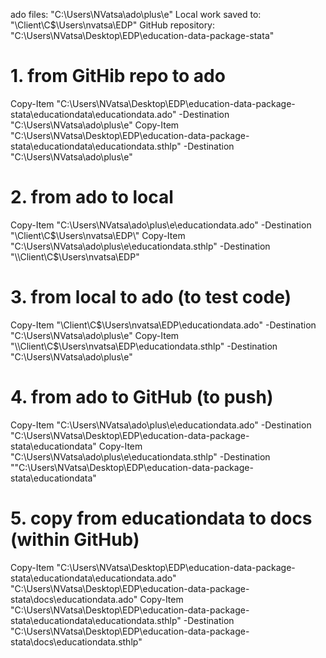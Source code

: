 ado files: "C:\Users\NVatsa\ado\plus\e"
Local work saved to: "\\Client\C$\Users\nvatsa\EDP"
GitHub repository: "C:\Users\NVatsa\Desktop\EDP\education-data-package-stata\"


# 1. from GitHib repo to ado
Copy-Item "C:\Users\NVatsa\Desktop\EDP\education-data-package-stata\educationdata\educationdata.ado"   -Destination "C:\Users\NVatsa\ado\plus\e\"
Copy-Item "C:\Users\NVatsa\Desktop\EDP\education-data-package-stata\educationdata\educationdata.sthlp" -Destination "C:\Users\NVatsa\ado\plus\e\"


# 2. from ado to local
Copy-Item "C:\Users\NVatsa\ado\plus\e\educationdata.ado"   -Destination "\\Client\C$\Users\nvatsa\EDP\"
Copy-Item "C:\Users\NVatsa\ado\plus\e\educationdata.sthlp" -Destination "\\Client\C$\Users\nvatsa\EDP\"

# 3. from local to ado (to test code)
Copy-Item "\\Client\C$\Users\nvatsa\EDP\educationdata.ado"   -Destination "C:\Users\NVatsa\ado\plus\e"
Copy-Item "\\Client\C$\Users\nvatsa\EDP\educationdata.sthlp" -Destination "C:\Users\NVatsa\ado\plus\e"

# 4. from ado to GitHub (to push)
Copy-Item "C:\Users\NVatsa\ado\plus\e\educationdata.ado"   -Destination "C:\Users\NVatsa\Desktop\EDP\education-data-package-stata\educationdata\"
Copy-Item "C:\Users\NVatsa\ado\plus\e\educationdata.sthlp" -Destination ""C:\Users\NVatsa\Desktop\EDP\education-data-package-stata\educationdata\"

# 5. copy from educationdata to docs (within GitHub)
Copy-Item "C:\Users\NVatsa\Desktop\EDP\education-data-package-stata\educationdata\educationdata.ado" "C:\Users\NVatsa\Desktop\EDP\education-data-package-stata\docs\educationdata.ado" 
Copy-Item "C:\Users\NVatsa\Desktop\EDP\education-data-package-stata\educationdata\educationdata.sthlp" -Destination "C:\Users\NVatsa\Desktop\EDP\education-data-package-stata\docs\educationdata.sthlp" 